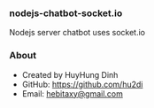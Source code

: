 ### nodejs-chatbot-socket.io
Nodejs server chatbot uses socket.io

### About
- Created by HuyHung Dinh
- GitHub: https://github.com/hu2di
- Email: hebitaxy@gmail.com
